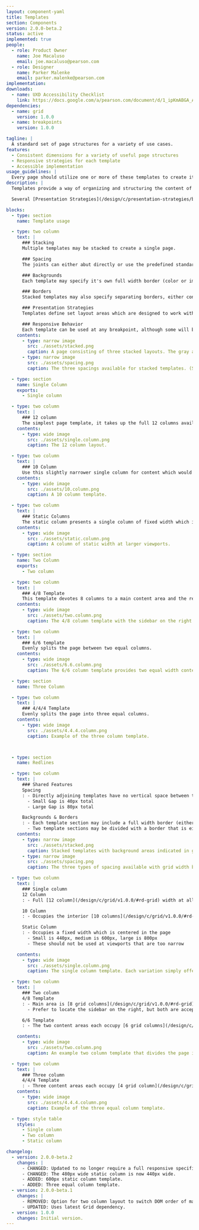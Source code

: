 ```yaml
---
layout: component-yaml
title: Templates
section: Components
version: 2.0.0-beta.2
status: active
implemented: true
people:
  - role: Product Owner
    name: Joe Macaluso
    email: joe.macaluso@pearson.com
  - role: Designer
    name: Parker Malenke
    email: parker.malenke@pearson.com
implementation:
downloads:
  - name: UXD Accessibility Checklist
    link: https://docs.google.com/a/pearson.com/document/d/1_ipKmABGA_ANqpqwt6qFhcB_TvduFdSBELPfXmYABFw/edit?usp=sharing
dependencies:
  - name: grid
    version: 1.0.0
  - name: breakpoints
    version: 1.0.0

tagline: |
  A standard set of page structures for a variety of use cases.
features:
  - Consistent dimensions for a variety of useful page structures
  - Responsive strategies for each template
  - Accessible implementation
usage_guidelines: |
  Every page should utilize one or more of these templates to create its high level structure.
description: |
  Templates provide a way of organizing and structuring the content of a page in a consistent and responsive way. There are a variety of templates available for everything from simple single column presentations to more complicated multi-column structures.

  Several [Presentation Strategies](/design/c/presentation-strategies/beta) are available for organization of content within the layout areas provided by each templates.

blocks:
  - type: section
    name: Template usage

  - type: two column
    text: |
      ### Stacking
      Multiple templates may be stacked to create a single page.

      ### Spacing
      The joints can either abut directly or use the predefined standard/large spacings.

      ### Backgrounds
      Each template may specify it's own full width border (color or image) or let the default background show through.

      ### Borders
      Stacked templates may also specify separating borders, either container width or full viewport width.

      ### Presentation Strategies
      Templates define set layout areas which are designed to work with the [Presentation Strategies](/design/c/presentation-strategies/beta) component for actually filling them with content.

      ### Responsive Behavior
      Each template can be used at any breakpoint, although some will be more suited to larger or smaller viewports. Designers should specify which template applies to each breakpoint when designing a page.
    contents:
      - type: narrow image
        src: ./assets/stacked.png
        caption: A page consisting of three stacked layouts. The gray areas are where full width backgrounds would go.
      - type: narrow image
        src: ./assets/spacing.png
        caption: The three spacings available for stacked templates. (Shown with container width borders.)

  - type: section
    name: Single Column
    exports:
      - Single column

  - type: two column
    text: |
      ### 12 column
      The simplest page template, it takes up the full 12 columns available at every breakpoint.
    contents:
      - type: wide image
        src: ./assets/single.column.png
        caption: The 12 column layout.

  - type: two column
    text: |
      ### 10 Column
      Use this slightly narrower single column for content which would look stretched if it took up all 12 columns.
    contents:
      - type: wide image
        src: ./assets/10.column.png
        caption: A 10 column template.

  - type: two column
    text: |
      ### Static Columns
      The static column presents a single column of fixed width which is centered in the page. It comes in three different sizes (small at 440px, medium at 600px, and large at 800px) and is handy for presenting modals or small pieces of content like sign in forms.
    contents:
      - type: wide image
        src: ./assets/static.column.png
        caption: A column of static width at larger viewports.

  - type: section
    name: Two Column
    exports:
      - Two column

  - type: two column
    text: |
      ### 4/8 Template
      This template devotes 8 columns to a main content area and the remaining 4 to a sidebar which appears on either side (prefer the right where it makes sense).
    contents:
      - type: wide image
        src: ./assets/two.column.png
        caption: The 4/8 column template with the sidebar on the right.

  - type: two column
    text: |
      ### 6/6 template
      Evenly splits the page between two equal columns.
    contents:
      - type: wide image
        src: ./assets/6.6.column.png
        caption: The 6/6 column template provides two equal width content areas

  - type: section
    name: Three Column

  - type: two column
    text: |
      ### 4/4/4 Template
      Evenly splits the page into three equal columns.
    contents:
      - type: wide image
        src: ./assets/4.4.4.column.png
        caption: Example of the three column template.



  - type: section
    name: Redlines

  - type: two column
    text: |
      ### Shared Features
      Spacing
      : - Directly adjoining templates have no vertical space between them
        - Small Gap is 40px total
        - Large Gap is 80px total

      Backgrounds & Borders
      : - Each template section may include a full width border (either color or image)
        - Two template sections may be divided with a border that is either full page width or just [12 columns](/design/c/grid/v1.0.0-beta.2/#rd-grid) wide
    contents:
      - type: narrow image
        src: ./assets/stacked.png
        caption: Stacked templates with background areas indicated in gray.
      - type: narrow image
        src: ./assets/spacing.png
        caption: The three types of spacing available with grid width borders.

  - type: two column
    text: |
      ### Single column
      12 Column
      : - Full [12 column](/design/c/grid/v1.0.0/#rd-grid) width at all breakpoints

      10 Column
      : - Occupies the interior [10 columns](/design/c/grid/v1.0.0/#rd-grid) at all breakpoints

      Static Column
      : - Occupies a fixed width which is centered in the page
        - Small is 440px, medium is 600px, large is 800px
        - These should not be used at viewports that are too narrow

    contents:
      - type: wide image
        src: ./assets/single.column.png
        caption: The single column template. Each variation simply offers a different width which may be dynamic based on the viewport or static.

  - type: two column
    text: |
      ### Two column
      4/8 Template
      : - Main area is [8 grid columns](/design/c/grid/v1.0.0/#rd-grid) wide, sidebar is [4 columns](/design/c/grid/v1.0.0/#rd-grid)
        - Prefer to locate the sidebar on the right, but both are acceptable

      6/6 Template
      : - The two content areas each occupy [6 grid columns](/design/c/grid/v1.0.0/#rd-grid)

    contents:
      - type: wide image
        src: ./assets/two.column.png
        caption: An example two column template that divides the page into two content areas.

  - type: two column
    text: |
      ### Three column
      4/4/4 Template
      : - Three content areas each occupy [4 grid column](/design/c/grid/v1.0.0/#rd-grid)
    contents:
      - type: wide image
        src: ./assets/4.4.4.column.png
        caption: Example of the three equal column template.

  - type: style table
    styles:
      - Single column
      - Two column
      - Static column

changelog:
  - version: 2.0.0-beta.2
    changes: |
      - CHANGED: Updated to no longer require a full responsive specification for each template. Instead designers can mix and match different templates at each breakpoint.
      - CHANGED: The 480px wide static column is now 440px wide.
      - ADDED: 600px static column template.
      - ADDED: Three equal column template.
  - version: 2.0.0-beta.1
    changes: |
      - REMOVED: Option for two column layout to switch DOM order of main and sidebar ares.
      - UPDATED: Uses latest Grid dependency.
  - version: 1.0.0
    changes: Initial version.
---
```

